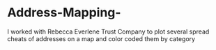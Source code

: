 # Address-Mapping-

I worked with Rebecca Everlene Trust Company to plot several spread cheats of addresses on a map and color coded them by category
